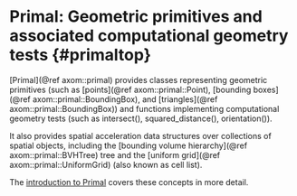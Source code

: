 Primal: Geometric primitives and associated computational geometry tests {#primaltop}
========

[Primal](@ref axom::primal) provides classes representing geometric primitives (such as [points](@ref axom::primal::Point), [bounding boxes](@ref axom::primal::BoundingBox), and [triangles](@ref axom::primal::BoundingBox)) and functions implementing computational geometry tests (such as intersect(), squared_distance(), orientation()).

It also provides spatial acceleration data structures over collections of spatial objects, including the [bounding volume hierarchy](@ref axom::primal::BVHTree) tree and the [uniform grid](@ref axom::primal::UniformGrid) (also known as cell list).

The [introduction to Primal](../../../sphinx/axom_docs/html/axom/primal/docs/sphinx/index.html)
covers these concepts in more detail.

